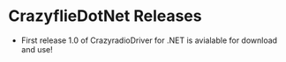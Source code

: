 CrazyflieDotNet Releases
========================

* First release 1.0 of CrazyradioDriver for .NET is avialable for download and use!
